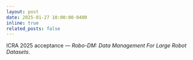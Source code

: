 ```yaml
---
layout: post
date: 2025-01-27 10:00:00-0400
inline: true
related_posts: false
---
```


ICRA 2025 acceptance — *Robo-DM: Data Management For Large Robot Datasets*.
